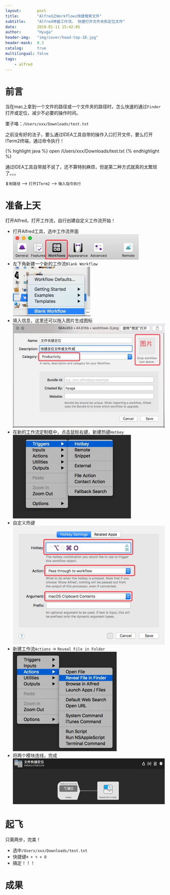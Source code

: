 ```yaml
---
layout:       post
title:        "Alfred之Workflows快捷搜索文件"
subtitle:     "Alfred神器工作流， 快捷打开文件夹和定位文件"
date:         2019-01-11 15:42:05
author:       "Hyuga"
header-img:   "img/cover/head-top-10.jpg"
header-mask:  0.3
catalog:      true
multilingual: false
tags:
    - alfred
---
```


# 前言
当在mac上拿到一个文件的路径或一个文件夹的路径时，怎么快速的通过`Finder`打开或定位，减少不必要的操作时间。

栗子咯：`/Users/xxx/Downloads/test.txt`

之前没有好的法子，要么通过IDEA工具自带的操作入口打开文件，要么打开ITerm2终端，通过命令执行！

{% highlight java %}
open /Users/xxx/Downloads/test.txt
{% endhighlight %}

通过IDEA工具自带就不说了，还不算特别麻烦，但是第二种方式就真的太繁琐了。。。

`复制路径` --> `打开ITerm2` --> `输入指令执行`

# 准备上天
打开Alfred，打开工作流，自行创建自定义工作流开始！

- 打开Alfred工具，选中工作流界面
![](/img/2019/2019-01/workflows-1.png)
- 左下角新建一个新的工作流`Blank Workflow`
![](/img/2019/2019-01/workflows-2.png)
- 填入信息，这里还可以拖入图片生成图标
![](/img/2019/2019-01/workflows-3.png)
- 在新的工作流定制框中，点击鼠标右键，新建热键`Hotkey`
![](/img/2019/2019-01/workflows-4.png)
- 自定义热键
![](/img/2019/2019-01/workflows-5.png)
- 新建工作流`Actions` -> `Reveal File in Folder`
![](/img/2019/2019-01/workflows-6.png)
- 将两个模块连线，完成
![](/img/2019/2019-01/workflows-7.png)

# 起飞

只需两步，完美！

- 选中`/Users/xxx/Downloads/test.txt`
- 快捷键`⌘ + ⌥ + O`
- 搞定！！！

# 成果

[](/_file/文件快捷定位.alfredworkflow)

